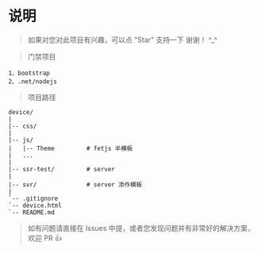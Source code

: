 # 说明

>  如果对您对此项目有兴趣，可以点 "Star" 支持一下 谢谢！ ^_^

>  门禁项目
```
1、bootstrap
2、.net/nodejs
```

>  项目路径
```
device/
|
|-- css/              
|
|-- js/ 
|   |-- Theme         # fetjs 半模板
|   ... 
| 
|-- ssr-test/         # server
|
|-- svr/              # server 添作模板
|
`-- .gitignore   
`-- device.html
`-- README.md      
```

>  如有问题请直接在 Issues 中提，或者您发现问题并有非常好的解决方案，欢迎 PR 👍

